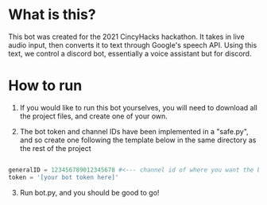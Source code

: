 # What is this?

This bot was created for the 2021 CincyHacks hackathon. It takes in live audio input, then converts it to text through Google's speech API.
Using this text, we control a discord bot, essentially a voice assistant but for discord.

# How to run

1. If you would like to run this bot yourselves, you will need to download all the project files, and create one of your own.

2. The bot token and channel IDs have been implemented in a "safe.py", and so create one following the template below in the same directory as the rest of the project
```python

generalID = 123456789012345678 #<--- channel id of where you want the bot to talk
token = '[your bot token here]'

```
3. Run bot.py, and you should be good to go!